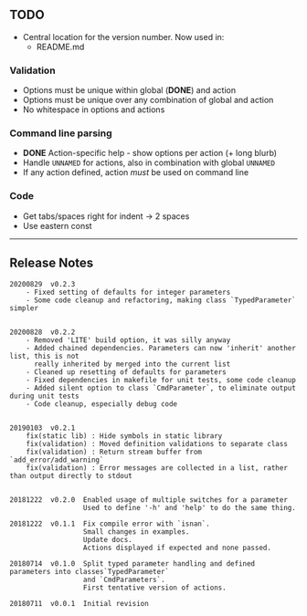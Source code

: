 ## TODO

- Central location for the version number. Now used in:
  * README.md

### Validation

- Options must be unique within global (**DONE**) and action
- Options must be unique over any combination of global and action
- No whitespace in options and actions


### Command line parsing

- **DONE** Action-specific help - show options per action (+ long blurb)
- Handle `UNNAMED` for actions, also in combination with global `UNNAMED`
- If any action defined, action *must* be used on command line


### Code

- Get tabs/spaces right for indent -> 2 spaces
- Use eastern const

-----

## Release Notes

```
20200829  v0.2.3
    - Fixed setting of defaults for integer parameters
    - Some code cleanup and refactoring, making class `TypedParameter` simpler


20200828  v0.2.2
    - Removed 'LITE' build option, it was silly anyway
    - Added chained dependencies. Parameters can now 'inherit' another list, this is not
      really inherited by merged into the current list
    - Cleaned up resetting of defaults for parameters
    - Fixed dependencies in makefile for unit tests, some code cleanup
    - Added silent option to class `CmdParameter`, to eliminate output during unit tests
    - Code cleanup, especially debug code
 

20190103  v0.2.1
    fix(static lib) : Hide symbols in static library
    fix(validation) : Moved definition validations to separate class
    fix(validation) : Return stream buffer from `add_error/add_warning`
    fix(validation) : Error messages are collected in a list, rather than output directly to stdout


20181222  v0.2.0  Enabled usage of multiple switches for a parameter
                  Used to define '-h' and 'help' to do the same thing.

20181222  v0.1.1  Fix compile error with `isnan`.
                  Small changes in examples.
                  Update docs.
                  Actions displayed if expected and none passed.

20180714  v0.1.0  Split typed parameter handling and defined parameters into classes`TypedParameter`
                  and `CmdParameters`.
                  First tentative version of actions.
                      
20180711  v0.0.1  Initial revision
```
